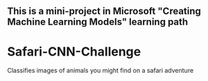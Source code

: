## This is a mini-project in Microsoft "Creating Machine Learning Models" learning path

# Safari-CNN-Challenge
Classifies images of animals you might find on a safari adventure

